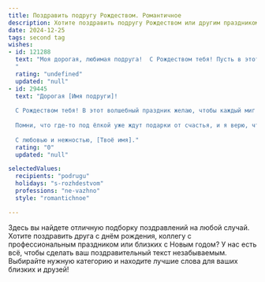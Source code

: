 ```yaml
---
title: Поздравить подругу Рождеством. Романтичное
description: Хотите поздравить подругу Рождеством или другим праздником? Наш ИИ создаст незабываемое поздравление, а вы обязательно выделитесь среди других.  
date: 2024-12-25
tags: second tag
wishes:
- id: 121288
  text: "Моя дорогая, любимая подруга!  С Рождеством тебя! Пусть в этот светлый праздник в твоём сердце поселится безграничное счастье, а  звёзды на небе исполнят все твои самые заветные желания.  Пусть любовь согревает тебя теплом,  а  магия Рождества  принесёт  чудеса и  радость в каждый день твоей жизни.  Целую крепко и обнимаю!
  "
  rating: "undefined"
  updated: "null"
- id: 29445
  text: "Дорогая [Имя подруги]!
  
  С Рождеством тебя! В этот волшебный праздник желаю, чтобы каждый миг был наполнен теплотой и светом, а сердце твоё overflowело радостью и согревалось любовью. Пусть снежинки, словно яркие звёзды, падают с небес, наполняя твою жизнь чудесами и волшебством.
  
  Помни, что где-то под ёлкой уже ждут подарки от счастья, и я верю, что твои мечты сбудутся в новом году. С тобой рядом всегда легко и приятно, и я надеюсь, что эта рождественская ночь освятит наш путь к новым встречам и приключениям.
  
  С любовью и нежностью, [Твоё имя]."
  rating: "0"
  updated: "null"

selectedValues:
  recipients: "podrugu"
  holidays: "s-rozhdestvom"
  professions: "ne-vazhno"
  style: "romantichnoe"

---
```


Здесь вы найдете отличную подборку поздравлений на любой случай. 
Хотите поздравить друга с днём рождения, коллегу с профессиональным праздником или близких с Новым годом? У нас есть всё, чтобы сделать ваш поздравительный текст незабываемым. Выбирайте нужную категорию и находите лучшие слова для ваших близких и друзей!
